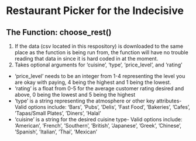 # Restaurant Picker for the Indecisive

## The Function: choose_rest()
1. If the data (csv located in this respository) is downloaded to the same place as the function is being run from, the function will have no trouble reading that data in since it is hard coded in at the moment.
2.  Takes optional arguments for ‘cuisine’, ‘type’, ‘price_level’, and ‘rating’

- ‘price_level’ needs to be an integer from 1-4 representing the level you are okay with paying, 4 being the highest and 1 being the lowest.
- ‘rating’ is a float from 0-5 for the average customer rating desired and above, 0 being the lowest and 5 being the highest
- ‘type’ is a string representing the atmosphere or other key attributes- Valid options include: ‘Bars’, ’Pubs’, ’Delis’, ’Fast Food’, ’Bakeries’, ’Cafes’, ’Tapas/Small Plates’, ’Diners’, ’Halal’
- ‘cuisine’ is a string for the desired cuisine type- Valid options include: ‘American’, ’French’, ’Southern’, ’British’, ’Japanese’, ’Greek’, ’Chinese’, ’Spanish’, ’Italian’, ’Thai’, ’Mexican’
